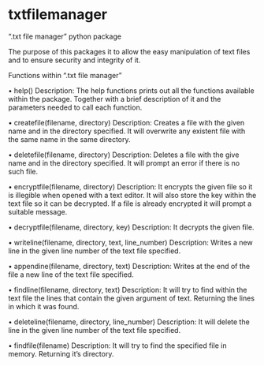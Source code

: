 # txtfilemanager
“.txt file manager” python package

The purpose of this packages it to allow the easy manipulation of text files and to ensure security and integrity of it.


Functions within “.txt file manager”

• help()
Description: The help functions prints out all the functions available within the package. Together with a brief description of it and the parameters needed to call each function.


• createfile(filename, directory)
Description: Creates a file with the given name and in the directory specified.  It will overwrite any existent file with the same name in the same directory.


• deletefile(filename, directory)
Description: Deletes a file with the give name and in the directory specified. It will prompt an error if there is no such file.


• encryptfile(filename, directory)
Description: It encrypts the given file so it is illegible when opened with a text editor. It will also store the key within the text file so it can be decrypted. If a file is already encrypted it will prompt a suitable message.


• decryptfile(filename, directory, key)
Description: It decrypts the given file.


• writeline(filename, directory, text, line_number)
Description: Writes a new line in the given line number of the text file specified.


• appendine(filename, directory, text)
Description: Writes at the end of the file a new line of the text file specified.


• findline(filename, directory, text)
Description: It will try to find within the text file the lines that contain the given argument of text. Returning the lines in which it was found.

• deleteline(filename, directory, line_number)
Description: It will delete the line in the given line number of the text file specified.


• findfile(filename)
Description: It will try to find the specified file in memory. Returning it’s directory.
